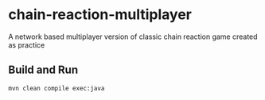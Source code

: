 # chain-reaction-multiplayer
A network based multiplayer version of classic chain reaction game created as practice

## Build and Run
```
mvn clean compile exec:java
```
